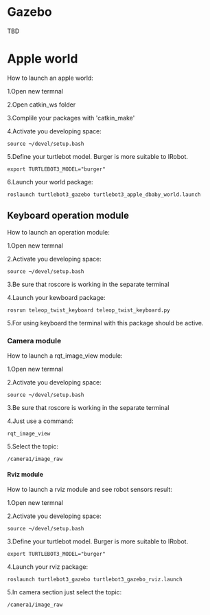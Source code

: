 # Gazebo

TBD

# Apple world

How to launch an apple world:

1.Open new termnal

2.Open catkin_ws folder

3.Complile your packages with 'catkin_make'

4.Activate you developing space:

`source ¬/devel/setup.bash`

5.Define your  turtlebot model. Burger is more suitable to IRobot.

`export TURTLEBOT3_MODEL="burger"`

6.Launch your world package:

`roslaunch turtlebot3_gazebo turtlebot3_apple_dbaby_world.launch`


## Keyboard operation module

How to launch an operation module:

1.Open new termnal

2.Activate you developing space:

`source ¬/devel/setup.bash`

3.Be sure that roscore is working in the separate terminal

4.Launch your kewboard package:

`rosrun teleop_twist_keyboard teleop_twist_keyboard.py`

5.For using keyboard the terminal with this package should be active.


### Camera module

How to launch a rqt_image_view module:

1.Open new termnal

2.Activate you developing space:

`source ¬/devel/setup.bash`

3.Be sure that roscore is working in the separate terminal

4.Just use a command:

`rqt_image_view`

5.Select the topic:

`/camera1/image_raw`


#### Rviz module

How to launch a rviz module and see robot sensors result:

1.Open new termnal

2.Activate you developing space:

`source ¬/devel/setup.bash`

3.Define your  turtlebot model. Burger is more suitable to IRobot.

`export TURTLEBOT3_MODEL="burger"`

4.Launch your rviz package:

`roslaunch turtlebot3_gazebo turtlebot3_gazebo_rviz.launch`

5.In camera section just select the topic:

`/camera1/image_raw`




